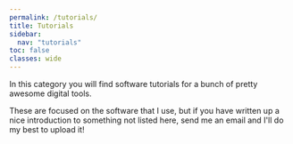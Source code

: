 ```yaml
---
permalink: /tutorials/
title: Tutorials
sidebar:
  nav: "tutorials"
toc: false
classes: wide
---
```


In this category you will find software tutorials for a bunch of pretty awesome digital tools.

These are focused on the software that I use, but if you have written up a nice introduction to something not listed here, send me an email and I'll do my best to upload it!
